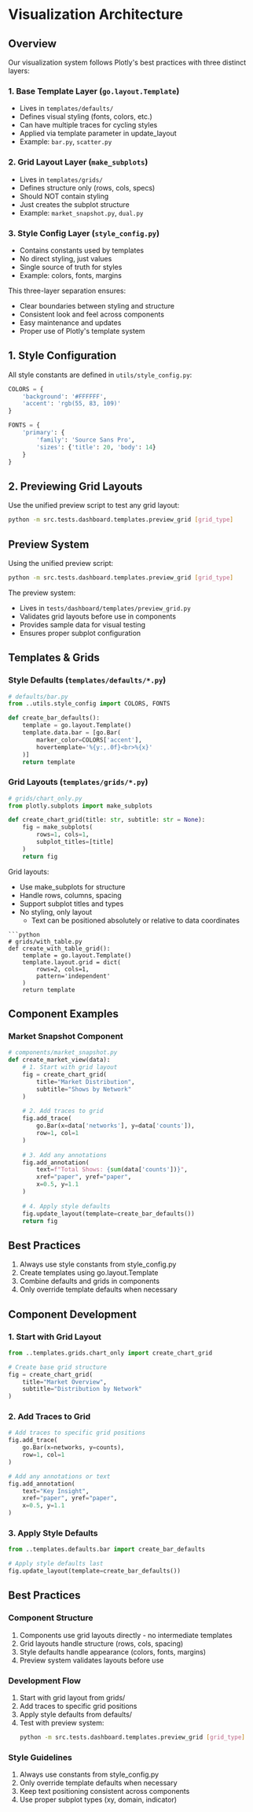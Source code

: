 # Visualization Architecture

## Overview
Our visualization system follows Plotly's best practices with three distinct layers:

### 1. Base Template Layer (`go.layout.Template`)
- Lives in `templates/defaults/`
- Defines visual styling (fonts, colors, etc.)
- Can have multiple traces for cycling styles
- Applied via template parameter in update_layout
- Example: `bar.py`, `scatter.py`

### 2. Grid Layout Layer (`make_subplots`)
- Lives in `templates/grids/`
- Defines structure only (rows, cols, specs)
- Should NOT contain styling
- Just creates the subplot structure
- Example: `market_snapshot.py`, `dual.py`

### 3. Style Config Layer (`style_config.py`)
- Contains constants used by templates
- No direct styling, just values
- Single source of truth for styles
- Example: colors, fonts, margins

This three-layer separation ensures:
- Clear boundaries between styling and structure
- Consistent look and feel across components
- Easy maintenance and updates
- Proper use of Plotly's template system

## 1. Style Configuration
All style constants are defined in `utils/style_config.py`:
```python
COLORS = {
    'background': '#FFFFFF',
    'accent': 'rgb(55, 83, 109)'
}

FONTS = {
    'primary': {
        'family': 'Source Sans Pro',
        'sizes': {'title': 20, 'body': 14}
    }
}
```

## 2. Previewing Grid Layouts

Use the unified preview script to test any grid layout:
```bash
python -m src.tests.dashboard.templates.preview_grid [grid_type]
```

## Preview System

Using the unified preview script:
```bash
python -m src.tests.dashboard.templates.preview_grid [grid_type]
```

The preview system:
- Lives in `tests/dashboard/templates/preview_grid.py`
- Validates grid layouts before use in components
- Provides sample data for visual testing
- Ensures proper subplot configuration

## Templates & Grids

### Style Defaults (`templates/defaults/*.py`)
```python
# defaults/bar.py
from ..utils.style_config import COLORS, FONTS

def create_bar_defaults():
    template = go.layout.Template()
    template.data.bar = [go.Bar(
        marker_color=COLORS['accent'],
        hovertemplate='%{y:,.0f}<br>%{x}'
    )]
    return template
```

### Grid Layouts (`templates/grids/*.py`)
```python
# grids/chart_only.py
from plotly.subplots import make_subplots

def create_chart_grid(title: str, subtitle: str = None):
    fig = make_subplots(
        rows=1, cols=1,
        subplot_titles=[title]
    )
    return fig
```

Grid layouts:
- Use make_subplots for structure
- Handle rows, columns, spacing
- Support subplot titles and types
- No styling, only layout
   - Text can be positioned absolutely or relative to data coordinates

```
```python
# grids/with_table.py
def create_with_table_grid():
    template = go.layout.Template()
    template.layout.grid = dict(
        rows=2, cols=1,
        pattern='independent'
    )
    return template
```

## Component Examples

### Market Snapshot Component
```python
# components/market_snapshot.py
def create_market_view(data):
    # 1. Start with grid layout
    fig = create_chart_grid(
        title="Market Distribution",
        subtitle="Shows by Network"
    )
    
    # 2. Add traces to grid
    fig.add_trace(
        go.Bar(x=data['networks'], y=data['counts']),
        row=1, col=1
    )
    
    # 3. Add any annotations
    fig.add_annotation(
        text=f"Total Shows: {sum(data['counts'])}",
        xref="paper", yref="paper",
        x=0.5, y=1.1
    )
    
    # 4. Apply style defaults
    fig.update_layout(template=create_bar_defaults())
    return fig
```

## Best Practices
1. Always use style constants from style_config.py
2. Create templates using go.layout.Template
3. Combine defaults and grids in components
4. Only override template defaults when necessary

## Component Development

### 1. Start with Grid Layout
```python
from ..templates.grids.chart_only import create_chart_grid

# Create base grid structure
fig = create_chart_grid(
    title="Market Overview",
    subtitle="Distribution by Network"
)
```

### 2. Add Traces to Grid
```python
# Add traces to specific grid positions
fig.add_trace(
    go.Bar(x=networks, y=counts),
    row=1, col=1
)

# Add any annotations or text
fig.add_annotation(
    text="Key Insight",
    xref="paper", yref="paper",
    x=0.5, y=1.1
)
```

### 3. Apply Style Defaults
```python
from ..templates.defaults.bar import create_bar_defaults

# Apply style defaults last
fig.update_layout(template=create_bar_defaults())
```

## Best Practices

### Component Structure
1. Components use grid layouts directly - no intermediate templates
2. Grid layouts handle structure (rows, cols, spacing)
3. Style defaults handle appearance (colors, fonts, margins)
4. Preview system validates layouts before use

### Development Flow
1. Start with grid layout from grids/
2. Add traces to specific grid positions
3. Apply style defaults from defaults/
4. Test with preview system:
   ```bash
   python -m src.tests.dashboard.templates.preview_grid [grid_type]
   ```

### Style Guidelines
1. Always use constants from style_config.py
2. Only override template defaults when necessary
3. Keep text positioning consistent across components
4. Use proper subplot types (xy, domain, indicator)
